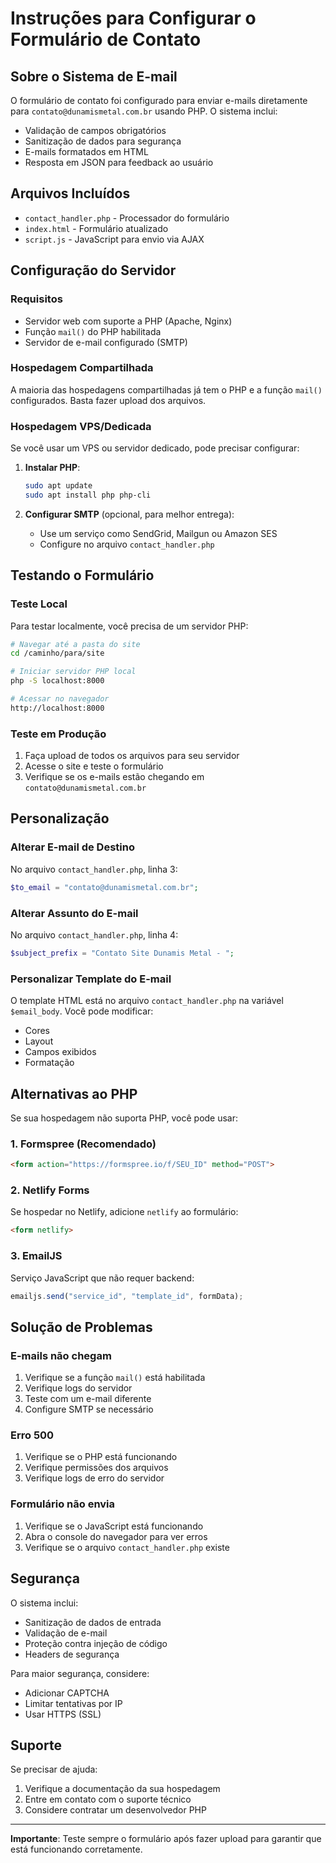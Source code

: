 # Instruções para Configurar o Formulário de Contato

## Sobre o Sistema de E-mail

O formulário de contato foi configurado para enviar e-mails diretamente para `contato@dunamismetal.com.br` usando PHP. O sistema inclui:

- Validação de campos obrigatórios
- Sanitização de dados para segurança
- E-mails formatados em HTML
- Resposta em JSON para feedback ao usuário

## Arquivos Incluídos

- `contact_handler.php` - Processador do formulário
- `index.html` - Formulário atualizado
- `script.js` - JavaScript para envio via AJAX

## Configuração do Servidor

### Requisitos
- Servidor web com suporte a PHP (Apache, Nginx)
- Função `mail()` do PHP habilitada
- Servidor de e-mail configurado (SMTP)

### Hospedagem Compartilhada
A maioria das hospedagens compartilhadas já tem o PHP e a função `mail()` configurados. Basta fazer upload dos arquivos.

### Hospedagem VPS/Dedicada
Se você usar um VPS ou servidor dedicado, pode precisar configurar:

1. **Instalar PHP**:
   ```bash
   sudo apt update
   sudo apt install php php-cli
   ```

2. **Configurar SMTP** (opcional, para melhor entrega):
   - Use um serviço como SendGrid, Mailgun ou Amazon SES
   - Configure no arquivo `contact_handler.php`

## Testando o Formulário

### Teste Local
Para testar localmente, você precisa de um servidor PHP:

```bash
# Navegar até a pasta do site
cd /caminho/para/site

# Iniciar servidor PHP local
php -S localhost:8000

# Acessar no navegador
http://localhost:8000
```

### Teste em Produção
1. Faça upload de todos os arquivos para seu servidor
2. Acesse o site e teste o formulário
3. Verifique se os e-mails estão chegando em `contato@dunamismetal.com.br`

## Personalização

### Alterar E-mail de Destino
No arquivo `contact_handler.php`, linha 3:
```php
$to_email = "contato@dunamismetal.com.br";
```

### Alterar Assunto do E-mail
No arquivo `contact_handler.php`, linha 4:
```php
$subject_prefix = "Contato Site Dunamis Metal - ";
```

### Personalizar Template do E-mail
O template HTML está no arquivo `contact_handler.php` na variável `$email_body`. Você pode modificar:
- Cores
- Layout
- Campos exibidos
- Formatação

## Alternativas ao PHP

Se sua hospedagem não suporta PHP, você pode usar:

### 1. Formspree (Recomendado)
```html
<form action="https://formspree.io/f/SEU_ID" method="POST">
```

### 2. Netlify Forms
Se hospedar no Netlify, adicione `netlify` ao formulário:
```html
<form netlify>
```

### 3. EmailJS
Serviço JavaScript que não requer backend:
```javascript
emailjs.send("service_id", "template_id", formData);
```

## Solução de Problemas

### E-mails não chegam
1. Verifique se a função `mail()` está habilitada
2. Verifique logs do servidor
3. Teste com um e-mail diferente
4. Configure SMTP se necessário

### Erro 500
1. Verifique se o PHP está funcionando
2. Verifique permissões dos arquivos
3. Verifique logs de erro do servidor

### Formulário não envia
1. Verifique se o JavaScript está funcionando
2. Abra o console do navegador para ver erros
3. Verifique se o arquivo `contact_handler.php` existe

## Segurança

O sistema inclui:
- Sanitização de dados de entrada
- Validação de e-mail
- Proteção contra injeção de código
- Headers de segurança

Para maior segurança, considere:
- Adicionar CAPTCHA
- Limitar tentativas por IP
- Usar HTTPS (SSL)

## Suporte

Se precisar de ajuda:
1. Verifique a documentação da sua hospedagem
2. Entre em contato com o suporte técnico
3. Considere contratar um desenvolvedor PHP

---

**Importante**: Teste sempre o formulário após fazer upload para garantir que está funcionando corretamente.

